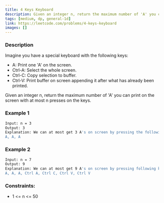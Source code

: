 ```yaml
---
title: 4 Keys Keyboard
description: Given an integer n, return the maximum number of 'A' you can print on the screen with at most n presses on the keys.
tags: [medium, dp, general-1d]
link: https://leetcode.com/problems/4-keys-keyboard
images: []
---
```


### Description

Imagine you have a special keyboard with the following keys:

- A: Print one 'A' on the screen.
- Ctrl-A: Select the whole screen.
- Ctrl-C: Copy selection to buffer.
- Ctrl-V: Print buffer on screen appending it after what has already been printed.

Given an integer n, return the maximum number of 'A' you can print on the screen with at most n presses on the keys.



### Example 1

```bash
Input: n = 3
Output: 3
Explanation: We can at most get 3 A's on screen by pressing the following key sequence:
A, A, A
```

### Example 2

```bash
Input: n = 7
Output: 9
Explanation: We can at most get 9 A's on screen by pressing following key sequence:
A, A, A, Ctrl A, Ctrl C, Ctrl V, Ctrl V
```

### Constraints:

- 1 <= n <= 50